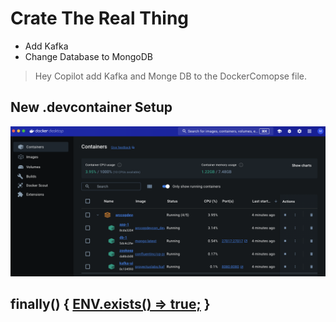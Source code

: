 # Crate The Real Thing 

- Add Kafka
- Change Database to MongoDB

> Hey Copilot add Kafka and Monge DB to the DockerComopse file.

## New .devcontainer Setup

![Docker Desktop](../assets/finalEnv.png)

## finally() { [ENV.exists() => true;](04.md) }